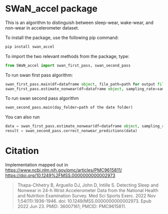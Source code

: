 # SWaN_accel package

This is an algorithm to distinguish between sleep-wear, wake-wear, and non-wear in accelerometer dataset. 

To install the package, use the following pip command:
```python
pip install swan_accel
```

To import the two relevant methods from the package, type:
```python
from SWaN_accel import swan_first_pass, swan_second_pass
```
To run swan first pass algorithm:
```python
swan_first_pass.main(df=dataframe object, file_path=path for output file,sampling_rate=sampling rate of data)
swan_first_pass.estimate_nonwear(df=dataframe object, sampling_rate=sampling rate of data)
```

To run swan second pass algorithm
```python
swan_second_pass.main(day_folder=path of the date folder)
```

You can also run 
```python
data = swan_first_pass.estimate_nonwear(df=dataframe object, sampling_rate=sampling rate of data)
result = swan_second_pass.correct_nonwear_predictions(data)
```

# Citation
Implementation mapped out in 
https://www.ncbi.nlm.nih.gov/pmc/articles/PMC9615811/
https://doi.org/10.1249%2FMSS.0000000000002973

> Thapa-Chhetry B, Arguello DJ, John D, Intille S. Detecting Sleep and Nonwear in 24-h Wrist Accelerometer Data from the National Health and Nutrition Examination Survey. Med Sci Sports Exerc. 2022 Nov 1;54(11):1936-1946. doi: 10.1249/MSS.0000000000002973. Epub 2022 Jun 23. PMID: 36007161; PMCID: PMC9615811.


